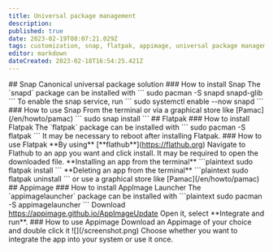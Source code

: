 ```yaml
---
title: Universal package management
description: 
published: true
date: 2023-02-19T08:07:21.029Z
tags: customization, snap, flatpak, appimage, universal package management
editor: markdown
dateCreated: 2023-02-18T16:54:25.421Z
---
```


\## Snap Canonical universal package solution ### How to install Snap The \`snapd\` package can be installed with \`\`\` sudo pacman -S snapd snapd-glib \`\`\` To enable the snap service, run \`\`\` sudo systemctl enable --now snapd \`\`\` ### How to use Snap From the terminal or via a graphical store like \[Pamac\](/en/howto/pamac) \`\`\` sudo snap install \`\`\` ## Flatpak ### How to install Flatpak The \`flatpak\` package can be installed with \`\`\` sudo pacman -S flatpak \`\`\` It may be necessary to reboot after installing Flatpak. ### How to use Flatpak \*\*By using\*\* \[\*\*flathub\*\*\](https://flathub.org) Navigate to Flathub to an app you want and click install. It may be required to open the downloaded file. \*\*Installing an app from the terminal\*\* \`\`\`plaintext sudo flatpak install \`\`\` \*\*Deleting an app from the terminal\*\* \`\`\`plaintext sudo flatpak uninstall \`\`\` or use a graphical store like \[Pamac\](/en/howto/pamac) ## Appimage ### How to install AppImage Launcher The \`appimagelauncher\` package can be installed with \`\`\`plaintext sudo pacman -S appimagelauncher \`\`\` Download https://appimage.github.io/AppImageUpdate Open it, select \*\*Integrate and run\*\*. ### How to use Appimage Download an Appimage of your choice and double click it !\[\](/screenshot.png) Choose whether you want to integrate the app into your system or use it once.